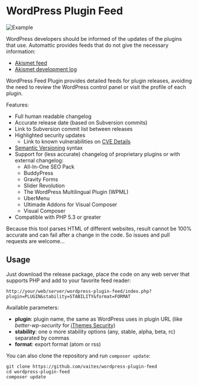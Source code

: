 WordPress Plugin Feed
=====================

![Example](https://raw.githubusercontent.com/vaites/wordpress-plugin-feed/master/example.png)

WordPress developers should be informed of the updates of the plugins that use. Automattic provides feeds that do not give the necessary information:

* [Akismet feed](https://wordpress.org/plugins/rss/topic/akismet)
* [Akismet development log](https://plugins.trac.wordpress.org/log/akismet?limit=100&mode=stop_on_copy&format=rss)

WordPress Feed Plugin provides detailed feeds for plugin releases, avoiding the need to review the WordPress control panel or visit the profile of each plugin.

Features:
* Full human readable changelog
* Accurate release date (based on Subversion commits)
* Link to Subversion commit list between releases
* Highlighted security updates
  * Link to known vulnerabilities on [CVE Details](http://www.cvedetails.com)
* [Semantic Versioning](http://semver.org/) syntax
* Support for (less accurate) changelog of proprietary plugins or with external changelog:
  * All-In-One SEO Pack
  * BuddyPress
  * Gravity Forms
  * Slider Revolution
  * The WordPress Multilingual Plugin (WPML)
  * UberMenu
  * Ultimade Addons for Visual Composer
  * Visual Composer
* Compatible with PHP 5.3 or greater

Because this tool parses HTML of different websites, result cannot be 100% accurate and can fail after a change in the code. So issues and pull requests are welcome...

Usage
-----

Just download the release package, place the code on any web server that supports PHP and add to your favorite feed reader:

    http://your/web/server/wordpress-plugin-feed/index.php?plugin=PLUGIN&stability=STABILITY&format=FORMAT

Available parameters:
* **plugin**: plugin name, the same as WordPress uses in plugin URL (like *better-wp-security* for [iThemes Security](https://wordpress.org/plugins/better-wp-security))
* **stability**: one o more stability options (any, stable, alpha, beta, rc) separated by commas
* **format**: export format (atom or rss)

You can also clone the repository and run `composer update`:

    git clone https://github.com/vaites/wordpress-plugin-feed
    cd wordpress-plugin-feed
    composer update
